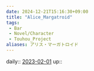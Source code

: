 ```yaml
---
date: 2024-12-21T15:16:30+09:00
title: "Alice_Margatroid"
tags:
 - Bar
 - Novel/Character
 - Touhou_Project
aliases: アリス・マーガトロイド
---
```


daily:: [2023-02-01](Daily_Note/2023-02-01.md)
up::